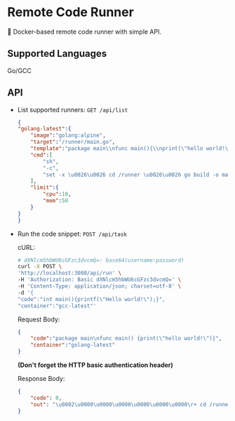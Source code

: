 # Remote Code Runner

:construction_worker: Docker-based remote code runner with simple API.

## Supported Languages

Go/GCC

## API

- List supported runners: `GET /api/list`

    ```json
    {
    "golang-latest":{
        "image":"golang:alpine",
        "target":"/runner/main.go",
        "template":"package main\\nfunc main(){\\nprint(\"hello world!\")}",
        "cmd":[
            "sh",
            "-c",
            "set -x \u0026\u0026 cd /runner \u0026\u0026 go build -o main main.go \u0026\u0026 ./main"
        ],
        "limit":{
            "cpu":10,
            "mem":50
        }
    }
    }
    ```

- Run the code snippet: `POST /api/task`

    cURL:

    ```sh
    # dXNlcm5hbWU6cGFzc3dvcmQ=: base64(username:password)
    curl -X POST \
  'http://localhost:3000/api/run' \
  -H 'Authorization: Basic dXNlcm5hbWU6cGFzc3dvcmQ=' \
  -H 'Content-Type: application/json; charset=utf-8' \
  -d '{
   "code":"int main(){printf(\"Hello world!\");}",
   "container":"gcc-latest"'
    ```

    Request Body:

    ```json
    {
        "code":"package main\nfunc main() {print(\"hello world!\")}",
        "container":"golang-latest"
    }
    ```

    **(Don't forget the HTTP basic authentication header)**

    Response Body:

    ```json
    {
        "code": 0,
        "out": "\u0002\u0000\u0000\u0000\u0000\u0000\u0000\r+ cd /runner\n\u0002\u0000\u0000\u0000\u0000\u0000\u0000\u001b+ go build -o main main.go\n\u0002\u0000\u0000\u0000\u0000\u0000\u0000\u0019# command-line-arguments\n\u0002\u0000\u0000\u0000\u0000\u0000\u0000?./main.go:2:35: syntax error: unexpected x at end of statement\n"
    }
    ```